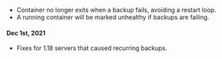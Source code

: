 - Container no longer exits when a backup fails, avoiding a restart loop.
- A running container will be marked unhealthy if backups are failing.

#### Dec 1st, 2021
- Fixes for 1.18 servers that caused recurring backups.
